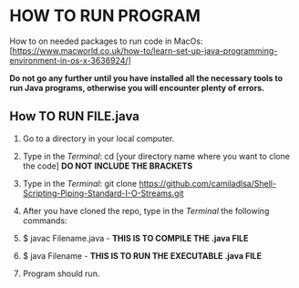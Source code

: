 # HOW TO RUN PROGRAM

How to on needed packages to run code in MacOs: [https://www.macworld.co.uk/how-to/learn-set-up-java-programming-environment-in-os-x-3636924/]

**Do not go any further until you have installed all the necessary tools to run Java programs, otherwise you will encounter plenty of errors.**

## How TO RUN FILE.java 

1. Go to a directory in your local computer. 

2. Type in the _Terminal_: cd [your directory name where you want to clone the code] **DO NOT INCLUDE THE BRACKETS**

3. Type in the _Terminal_: git clone https://github.com/camiladlsa/Shell-Scripting-Piping-Standard-I-O-Streams.git 

4. After you have cloned the repo, type in the _Terminal_ the following commands:

5. $ javac Filename.java - **THIS IS TO COMPILE THE .java FILE**

6. $ java Filename - **THIS IS TO RUN THE EXECUTABLE .java FILE**

7. Program should run. 
